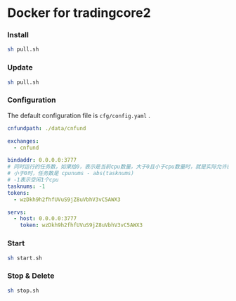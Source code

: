 # Docker for tradingcore2 

### Install

``` sh
sh pull.sh
```

### Update

``` sh
sh pull.sh
```

### Configuration

 The default configuration file is ``cfg/config.yaml`` .


``` yaml
cnfundpath: ./data/cnfund

exchanges:
  - cnfund

bindaddr: 0.0.0.0:3777
# 同时运行的任务数，如果给0，表示是当前cpu数量，大于0且小于cpu数量时，就是实际允许的任务数
# 小于0时，任务数是 cpunums - abs(tasknums)
# -1表示空闲1个cpu
tasknums: -1
tokens:
  - wzDkh9h2fhfUVuS9jZ8uVbhV3vC5AWX3

servs:
  - host: 0.0.0.0:3777
    token: wzDkh9h2fhfUVuS9jZ8uVbhV3vC5AWX3

```

### Start

``` sh
sh start.sh
```

### Stop & Delete

``` sh
sh stop.sh
```